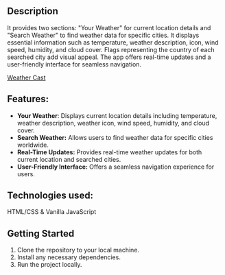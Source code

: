 ## Description
It provides two sections: "Your Weather" for current location details and "Search Weather" to find weather data for specific cities. It displays essential information such as temperature, weather description, icon, wind speed, humidity, and cloud cover. Flags representing the country of each searched city add visual appeal. The app offers real-time updates and a user-friendly interface for seamless navigation.

[Weather Cast]()

## Features:
- **Your Weather**: Displays current location details including temperature, weather description, weather icon, wind speed, humidity, and cloud cover.
- **Search Weather:** Allows users to find weather data for specific cities worldwide.
- **Real-Time Updates:** Provides real-time weather updates for both current location and searched cities.
- **User-Friendly Interface:** Offers a seamless navigation experience for users.

## Technologies used: 
HTML/CSS & Vanilla JavaScript

## Getting Started
1. Clone the repository to your local machine.
2. Install any necessary dependencies.
3. Run the project locally.
